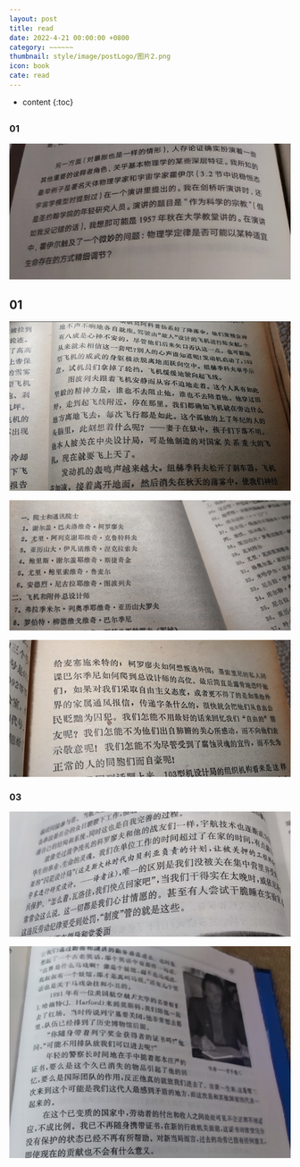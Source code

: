 ```yaml
---
layout: post
title: read
date: 2022-4-21 00:00:00 +0800
category: ~~~~~~
thumbnail: style/image/postLogo/图片2.png
icon: book
cate: read
---
```



* content
{:toc}



## 



### 01

![1665596329839](style/image/ALL_MY_MD_2/1665596329839.png)




## 01

![1665596037850](style/image/ALL_MY_MD_2/1665596037850.png)



![1665596087342](style/image/ALL_MY_MD_2/1665596087342.png)

![1665596559449](style/image/ALL_MY_MD_2/1665596559449.png)



### 03

![1665596491131](style/image/ALL_MY_MD_2/1665596491131.png)

![1665596425775](style/image/ALL_MY_MD_2/1665596425775.png)